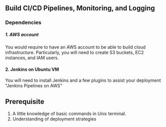 ## Build CI/CD Pipelines, Monitoring, and Logging

### Dependencies
##### 1. AWS account
You would require to have an AWS account to be able to build cloud infrastructure. Particularly, you will need to create S3 buckets, EC2 instances, and IAM users.

#### 2. Jenkins on Ubuntu VM
You will need to install Jenkins and a few plugins to assist your deployment "Jenkins Pipelines on AWS" 

## Prerequisite
1. A little knowledge of basic commands in Unix terminal.
2. Understanding of deployment strategies 